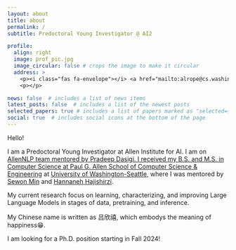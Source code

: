 ```yaml
---
layout: about
title: about
permalink: /
subtitle: Predoctoral Young Investigator @ AI2

profile:
  align: right
  image: prof_pic.jpg
  image_circular: false # crops the image to make it circular
  address: >
    <p><i class="fas fa-envelope"></i> <a href="mailto:alrope@cs.washington.edu">email</a> <i class="fab fa-github"></i> <a href='https://github.com/Alrope123'>github</a> <i class="fab fa-twitter"></i> <a href='https://twitter.com/XinxiLyu'>twitter</a></p>
    <p></p>

news: false  # includes a list of news items
latest_posts: false  # includes a list of the newest posts
selected_papers: true # includes a list of papers marked as "selected={true}"
social: true  # includes social icons at the bottom of the page
---
```


Hello!

I am a Predoctoral Young Investigator at Allen Institute for AI. I am on <a href="https://allenai.org/allennlp">AllenNLP team mentored by <a href='https://pdasigi.github.io/'>Pradeep Dasigi. I received my B.S. and M.S. in Computer Science at <a href='https://www.cs.washington.edu'>Paul G. Allen School of Computer Science & Engineering</a> at <a href='http://www.washington.edu/'>University of Washington-Seattle</a>, where I was mentored by <a href='https://shmsw25.github.io/'>Sewon Min</a> and <a href='https://homes.cs.washington.edu/~hannaneh/index.html'>Hannaneh Hajishirzi</a>.

My current research focus on learning, characterizing, and improving Large Language Models in stages of data, pretraining, and inference.

My Chinese name is written as 吕欣禧, which embodys the meaning of happiness:grin:.

I am looking for a Ph.D. position starting in Fall 2024!